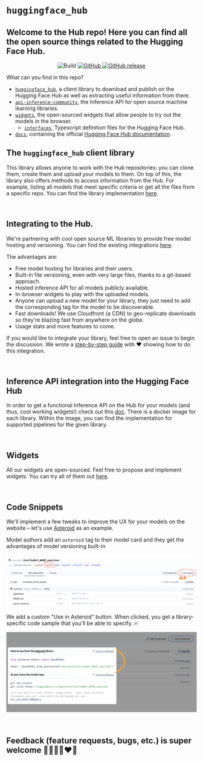 # `huggingface_hub`

## Welcome to the Hub repo! Here you can find all the open source things related to the Hugging Face Hub.

<p align="center">
	<img alt="Build" src="https://github.com/huggingface/huggingface_hub/workflows/Python%20tests/badge.svg">
	<a href="https://github.com/huggingface/huggingface_hub/blob/master/LICENSE">
		<img alt="GitHub" src="https://img.shields.io/github/license/huggingface/huggingface_hub.svg?color=blue">
	</a>
	<a href="https://github.com/huggingface/huggingface_hub/releases">
		<img alt="GitHub release" src="https://img.shields.io/github/release/huggingface/huggingface_hub.svg">
	</a>
</p>

What can you find in this repo?

* [`huggingface_hub`](https://github.com/huggingface/huggingface_hub), a client library to download and publish on the Hugging Face Hub as well as extracting useful information from there.
* [`api-inference-community`](https://github.com/huggingface/huggingface_hub/tree/main/api-inference-community), the Inference API for open source machine learning libraries.
* [`widgets`](https://github.com/huggingface/huggingface_hub/tree/main/widgets), the open-sourced widgets that allow people to try out the models in the browser.
  * [`interfaces`](https://github.com/huggingface/huggingface_hub/tree/main/widgets/src/lib/interfaces), Typescript definition files for the Hugging Face Hub.
* [`docs`](https://github.com/huggingface/huggingface_hub/tree/main/docs), containing the official [Hugging Face Hub documentation](https://hf.co/docs).

## The `huggingface_hub` client library

This library allows anyone to work with the Hub repositories: you can clone them, create them and upload your models to them. On top of this, the library also offers methods to access information from the Hub. For example, listing all models that meet specific criteria or get all the files from a specific repo. You can find the library implementation [here](https://github.com/huggingface/huggingface_hub/tree/main/src/huggingface_hub).

<br>

## Integrating to the Hub.

We're partnering with cool open source ML libraries to provide free model hosting and versioning. You can find the existing integrations [here](https://huggingface.co/docs/hub/libraries).

The advantages are:

- Free model hosting for libraries and their users.
- Built-in file versioning, even with very large files, thanks to a git-based approach.
- Hosted inference API for all models publicly available.
- In-browser widgets to play with the uploaded models.
- Anyone can upload a new model for your library, they just need to add the corresponding tag for the model to be discoverable.
- Fast downloads! We use Cloudfront (a CDN) to geo-replicate downloads so they're blazing fast from anywhere on the globe.
- Usage stats and more features to come.

If you would like to integrate your library, feel free to open an issue to begin the discussion. We wrote a [step-by-step guide](https://huggingface.co/docs/hub/adding-a-library) with ❤️ showing how to do this integration.

<br>

## Inference API integration into the Hugging Face Hub

In order to get a functional Inference API on the Hub for your models (and thus, cool working widgets!) check out this [doc](https://github.com/huggingface/huggingface_hub/tree/main/api-inference-community). There is a docker image for each library. Within the image, you can find the implementation for supported pipelines for the given library.

<br>


## Widgets

All our widgets are open-sourced. Feel free to propose and implement widgets. You can try all of them out [here](https://huggingface-widgets.netlify.app/).


<br>

## Code Snippets

We'll implement a few tweaks to improve the UX for your models on the website – let's use [Asteroid](https://github.com/asteroid-team/asteroid) as an example.

Model authors add an `asteroid` tag to their model card and they get the advantages of model versioning built-in

![asteroid-model](docs/assets/asteroid_repo.png)

We add a custom "Use in Asteroid" button. When clicked, you get a library-specific code sample that you'll be able to specify. 🔥

![asteroid-code-sample](docs/assets/asteroid_snippet.png)


<br>

## Feedback (feature requests, bugs, etc.) is super welcome 💙💚💛💜♥️🧡
